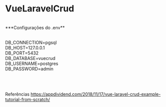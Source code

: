 # VueLaravelCrud

</br>
***Configurações do .env**

</br> DB_CONNECTION=pgsql
</br> DB_HOST=127.0.0.1
</br> DB_PORT=5432
</br> DB_DATABASE=vuecrud
</br> DB_USERNAME=postgres
</br> DB_PASSWORD=admin

</br></br></br>
Referências https://appdividend.com/2018/11/17/vue-laravel-crud-example-tutorial-from-scratch/
